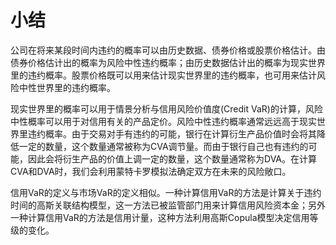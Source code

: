 # 小结


公司在将来某段时间内违约的概率可以由历史数据、债券价格或股票价格估计。由债券价格估计出的概率为风险中性违约概率；由历史数据估计出的概率为现实世界里的违约概率。股票价格既可以用来估计现实世界里的违约概率，也可用来估计风险中性世界里的违约概率。



现实世界里的概率可以用于情景分析与信用风险价值度(Credit VaR)的计算，风险中性概率可以用于对信用有关的产品定价。风险中性违约概率通常远远高于现实世界里违约概率。由于交易对手有违约的可能，银行在计算衍生产品价值时会将其降低一定的数量，这个数量通常被称为CVA调节量。而由于银行自己也有违约的可能，因此会将衍生产品的价值上调一定的数量，这个数量通常称为DVA。在计算CVA和DVA时，我们会利用蒙特卡罗模拟法确定双方在未来的风险敞口。


信用VaR的定义与市场VaR的定义相似。一种计算信用VaR的方法是计算关于违约时间的高斯关联结构模型，这一方法已被监管部门用来计算信用风险资本金；另外一种计算信用VaR的方法是信用计量，这种方法利用高斯Copula模型决定信用等级的变化。
